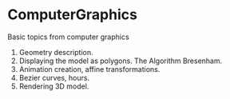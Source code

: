 # ComputerGraphics
Basic topics from computer graphics

1. Geometry description.
2. Displaying the model as polygons. The Algorithm Bresenham.
3. Animation creation, affine transformations.
4. Bezier curves, hours.
5. Rendering 3D model.
